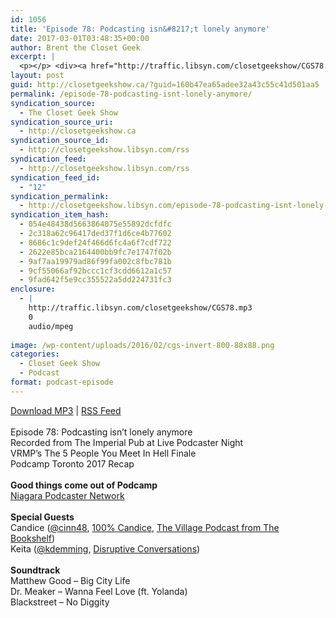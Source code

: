```yaml
---
id: 1056
title: 'Episode 78: Podcasting isn&#8217;t lonely anymore'
date: 2017-03-01T03:48:35+00:00
author: Brent the Closet Geek
excerpt: |
  <p></p> <div><a href="http://traffic.libsyn.com/closetgeekshow/CGS78.mp3">Download MP3</a>&nbsp;|&nbsp;<a href="http://closetgeekshow.libsyn.com/rss">RSS Feed</a></div> <div>&nbsp;</div> <div>Episode 78:&nbsp;Podcasting isn't lonely anymore<br> Recorded from The Imperial Pub at Live Podcaster Night<br> VRMP's The 5 People You Meet In Hell Finale<br> Podcamp Toronto 2017 Recap</div> <div>&nbsp;</div> <div><strong>Good things come out of Podcamp</strong><br><a href="http://www.niagarapodcasters.org/">Niagara Podcaster Network</a></div> <div>&nbsp;</div> <div><strong>Special Guests</strong></div> <div>Candice (<a href="https://twitter.com/cinn48">@cinn48</a>, <a href="http://www.cinn48.com/">100% Candice</a>, <a href="http://bookshelfnews.libsyn.com/podcast">The Village Podcast from The Bookshelf</a>)</div> <div>Keita (<a href="https://twitter.com/kdemming">@kdemming</a>, <a href="http://www.keitademming.com/disruptiveconversations/">Disruptive Conversations</a>)</div> <div>&nbsp;</div> <div><strong>Soundtrack</strong></div> <div>Matthew Good - Big City Life</div> <div>Dr. Meaker - Wanna Feel Love (ft. Yolanda)</div> <div>Blackstreet - No Diggity&nbsp;</div>
layout: post
guid: http://closetgeekshow.ca/?guid=160b47ea65adee32a43c55c41d501aa5
permalink: /episode-78-podcasting-isnt-lonely-anymore/
syndication_source:
  - The Closet Geek Show
syndication_source_uri:
  - http://closetgeekshow.ca
syndication_source_id:
  - http://closetgeekshow.libsyn.com/rss
syndication_feed:
  - http://closetgeekshow.libsyn.com/rss
syndication_feed_id:
  - "12"
syndication_permalink:
  - http://closetgeekshow.libsyn.com/episode-78-podcasting-isnt-lonely-anymore
syndication_item_hash:
  - 054e48438d5663864075e55892dcfdfc
  - 2c318a62c96417ded37f1d6ce4b77602
  - 8686c1c9def24f466d6fc4a6f7cdf722
  - 2622e85bca2164400bb9fc7e1747f02b
  - 9af7aa19979ad86f99fa002c8fbc781b
  - 9cf55066af92bccc1cf3cdd6612a1c57
  - 9fad642f5e9cc355522a5dd224731fc3
enclosure:
  - |
    http://traffic.libsyn.com/closetgeekshow/CGS78.mp3
    0
    audio/mpeg
    
image: /wp-content/uploads/2016/02/cgs-invert-800-88x88.png
categories:
  - Closet Geek Show
  - Podcast
format: podcast-episode
---
```

<p style="text-align: left;">
</p>

<div style="text-align: left;">
  <a href="http://traffic.libsyn.com/closetgeekshow/CGS78.mp3">Download MP3</a> | <a href="http://closetgeekshow.libsyn.com/rss">RSS Feed</a>
</div>

<div style="text-align: left;">
   
</div>

<div style="text-align: left;">
  Episode 78: Podcasting isn&#8217;t lonely anymore<br /> Recorded from The Imperial Pub at Live Podcaster Night<br /> VRMP&#8217;s The 5 People You Meet In Hell Finale<br /> Podcamp Toronto 2017 Recap
</div>

<div style="text-align: left;">
   
</div>

<div style="text-align: left;">
  <strong>Good things come out of Podcamp</strong><br /> <a href="http://www.niagarapodcasters.org/">Niagara Podcaster Network</a>
</div>

<div style="text-align: left;">
   
</div>

<div style="text-align: left;">
  <strong>Special Guests</strong>
</div>

<div style="text-align: left;">
  Candice (<a href="https://twitter.com/cinn48">@cinn48</a>, <a href="http://www.cinn48.com/">100% Candice</a>, <a href="http://bookshelfnews.libsyn.com/podcast">The Village Podcast from The Bookshelf</a>)
</div>

<div style="text-align: left;">
  Keita (<a href="https://twitter.com/kdemming">@kdemming</a>, <a href="http://www.keitademming.com/disruptiveconversations/">Disruptive Conversations</a>)
</div>

<div style="text-align: left;">
   
</div>

<div style="text-align: left;">
  <strong>Soundtrack</strong>
</div>

<div style="text-align: left;">
  Matthew Good &#8211; Big City Life
</div>

<div style="text-align: left;">
  Dr. Meaker &#8211; Wanna Feel Love (ft. Yolanda)
</div>

<div style="text-align: left;">
  Blackstreet &#8211; No Diggity 
</div>